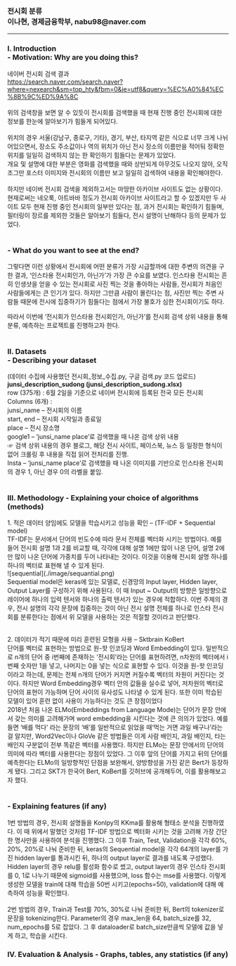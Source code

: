<h3>전시회 분류<br>
이나현, 경제금융학부, nabu98@naver.com </h3>
<hr></hr>



<H3> I. Introduction <br>
- Motivation: Why are you doing this? </H3>

네이버 전시회 검색 결과 <br>
https://search.naver.com/search.naver?where=nexearch&sm=top_hty&fbm=0&ie=utf8&query=%EC%A0%84%EC%8B%9C%ED%9A%8C
<br> <br>
위의 검색창을 보면 알 수 있듯이 전시회를 검색했을 때 현재 진행 중인 전시회에 대한 정보를 한눈에 알아보기가 힘들게 되어있다. <br><br>
위치의 경우 서울(강남구, 종로구, 기타), 경기, 부산, 타지역 같은 식으로 너무 크게 나뉘어있으면서, 장소도 주소값이나 역의 위치가 아닌 전시 장소의 이름만을 적어둬 정확한 위치를 일일히 검색하지 않는 한 확인하기 힘들다는 문제가 있었다. <br>
개요 및 설명에 대한 부분은 영화를 검색했을 때와 상반되게 아무것도 나오지 않아, 오직 조그만 포스터 이미지와 전시회의 이름만 보고 일일히 검색하여 내용을 확인해야한다. <br><br>
하지만 네이버 전시회 검색을 제외하고서는 마땅한 아카이브 사이트도 없는 상황이다. 현재로써는 네오룩, 아트바바 정도가 전시회 아카이브 사이트라고 할 수 있겠지만 두 사이트 모두 현재 진행 중인  전시회의 일부만 있다는 점, 과거 전시회는 확인하기 힘들며, 필터링이 장르를 제외한 것들은 알아보기 힘들다, 전시 설명이 난해하다 등의 문제가 있었다. <br><br>

<H3> - What do you want to see at the end?</H3>

그렇다면 이런 상황에서 전시회에 어떤 분류가 가장 시급할까에 대한 주변의 의견을 구한 결과, ‘인스타용 전시회인가, 아닌가’가 가장 큰 수요를 보였다. 인스타용 전시회는 흔히 인생샷을 얻을 수 있는 전시회로 사진 찍는 것을 좋아하는 사람들, 전시회가 처음인 사람들에게는 큰 인기가 있다. 하지만 그만큼 사람이 몰린다는 점, 사진만 찍는 주변 사람들 때문에 전시에 집중하기가 힘들다는 점에서 가장 불호가 심한 전시회이기도 하다.

따라서 이번에 ‘전시회가 인스타용 전시회인가, 아닌가’를 전시회 검색 상위 내용을 통해 분류, 예측하는 프로젝트를 진행하고자 한다. <br><br>

<h3>II. Datasets <br>
- Describing your dataset</h3>
(데이터 수집에 사용했던 전시회_정보_수집.py, 구글 검색.py 코드 업로드)<br>
<b>junsi_description_sudong (junsi_description_sudong.xlsx)</b><br>
row (375개) : 6월 2일을 기준으로 네이버 전시회에 등록된 전국 모든 전시회<br>
Columns (6개) :<br>
junsi_name – 전시회의 이름<br>
start, end – 전시회 시작일과 종료일<br>
place – 전시 장소명<br>
google1 – ‘junsi_name place’로 검색했을 때 나온 검색 상위 내용<br>
☞ 검색 상위 내용의 경우 블로그, 해당 전시 사이트, 페이스북, 뉴스 등 일정한 형식이 없어 크롤링 후 내용을 직접 읽어 전처리를 진행. <br>
Insta – ‘junsi_name place’로 검색했을 때 나온 이미지를 기반으로 인스타용 전시회의 경우 1, 아닌 경우 0의 라벨을 붙임.<br><br>

<h3>III. Methodology
- Explaining your choice of algorithms (methods)</h3>
1. 적은 데이터 양임에도 모델을 학습시키고 성능을 확인 – (TF-IDF + Sequential model)<br>
TF-IDF는 문서에서 단어의 빈도수에 따라 문서 전체를 벡터화 시키는 방법이다. 예를 들어 전시회 설명 1과 2를 비교할 때, 각각에 대해 설명 1에만 많이 나온 단어, 설명 2에만 많이 나온 단어에 가중치를 두어 나타내는 것이다. 이것을 이용해 전시회 설명 하나를 하나의 벡터로 표현해 낼 수 있게 된다.<br>
![sequential](./image/sequantial.png)
<br>
Sequential model은 keras에 있는 모델로, 신경망의 Input layer, Hidden layer, Output Layer를 구성하기 위해 사용된다. 이 때 Input ~ Output의 방향은 일방향으로 레이어에 하나의 입력 텐서와 하나의 출력 텐서가 있는 경우에 적합하다. 이번 주제의 경우, 전시 설명의 각각 문장에 집중하는 것이 아닌 전시 설명 전체를 하나로 인스타 전시회를 분류한다는 점에서 위 모델을 사용하는 것은 적절할 것이라고 판단했다.<br>

<br>2. 데이터가 적기 때문에 미리 훈련된 모형을 사용 – Sktbrain KoBert<br>
단어를 벡터로 표현하는 방법으로 원-핫 인코딩과 Word Embedding이 있다. 일반적으로 n개의 단어 중 i번째에 존재하는 ‘전시회’라는 단어를 표현하려면, n차원의 벡터에서 i번째 숫자만 1을 넣고, 나머지는 0을 넣는 식으로 표현할 수 있다. 이것을 원-핫 인코딩이라고 하는데, 문제는 전체 n개의 단어가 커지면 커질수록 벡터의 차원이 커진다는 것이다. 하지만 Word Embedding경우 벡터 안의 값들을 실수로 넣어, 저차원의 벡터로 단어의 표현이 가능하며 단어 사이의 유사성도 나타낼 수 있게 된다. 또한 이미 학습된 모델이 있어 훈련 없이 사용이 가능하다는 것도 큰 장점이었다<br>
2018년 처음 나온 ELMo(Embeddings from Language Mode)는 단어가 문장 안에서 갖는 의미를 고려해가며 word embedding을 시킨다는 것에 큰 의의가 있었다. 예를 들면 ‘배를 먹다’ 라는 문장의 ‘배’를 일반적으로 읽었을 때‘먹는 거면 과일 배구나’라는 걸 알지만, Word2Vec이나 GloVe 같은 방법들은 이게 사람 배인지, 과일 배인지, 타는 배인지 구분없이 전부 똑같은 벡터를 사용했다. 하지만 ELMo는 문장 안에서의 단어의 의미에 따라 벡터를 사용한다는 장점이 있었다. 그 이후 앞의 단어를 가지고 뒤의 단어를 예측한다는 ELMo의 일방향적인 단점을 보완해서, 양방향성을 가진 같은 Bert가 등장하게 됐다. 그리고 SKT가 한국어 Bert, KoBert를 깃허브에 공개해두어, 이를 활용해보고자 했다.<br><br>

<h3>- Explaining features (if any)</h3>
1번 방법의 경우, 전시회 설명들을 Konlpy의 KKma를 활용해 형태소 분석을 진행하였다. 이 때 위에서 말했던 것처럼 TF-IDF 방법으로 벡터화 시키는 것을 고려해 가장 간단한 명사만을 사용하여 분석을 진행했다. 그 이후 Train, Test, Validation을 각각 60%, 20%, 20%로 나눠 준비한 뒤, keras의 Sequential model을 각각 64개의 layer를 가진 hidden layer를 통과시킨 뒤, 하나의 output layer로 결과를 내도록 구성했다. Hidden layer의 경우 relu를 활성화 함수로 썼고, output layer의 경우 인스타 전시회를 0, 1로 나누기 때문에 sigmoid를 사용했으며, loss 함수는 mse를 사용했다. 이렇게 생성한 모델을 train에 대해 학습을 50번 시키고(epochs=50), validation에 대해 예측하여 성능을 확인했다.<br><br>
2번 방법의 경우, Train과 Test를 70%, 30%로 나눠 준비한 뒤, Bert의 tokenizer로 문장을 tokenizing한다. Parameter의 경우 max_len을 64, batch_size를 32, num_epochs를 5로 잡았다. 그 후 dataloader로 batch_size만큼씩 모델에 값을 넣게 하고, 학습을 시킨다.

<h3>IV. Evaluation & Analysis
- Graphs, tables, any statistics (if any)</h3>




